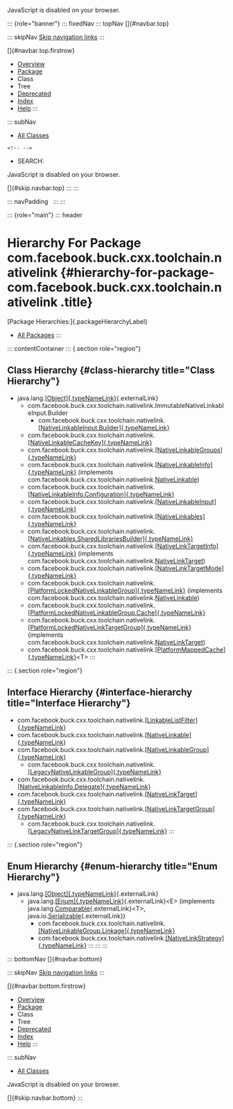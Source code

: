 <div>

JavaScript is disabled on your browser.

</div>

::: {role="banner"}
::: fixedNav
::: topNav
[]{#navbar.top}

::: skipNav
[Skip navigation links](#skip.navbar.top "Skip navigation links")
:::

[]{#navbar.top.firstrow}

-   [Overview](../../../../../../index.html)
-   [Package](package-summary.html)
-   Class
-   Tree
-   [Deprecated](../../../../../../deprecated-list.html)
-   [Index](../../../../../../index-all.html)
-   [Help](../../../../../../help-doc.html)
:::

::: subNav
-   [All Classes](../../../../../../allclasses.html)

```{=html}
<!-- -->
```
-   SEARCH:

<div>

<div>

JavaScript is disabled on your browser.

</div>

</div>

[]{#skip.navbar.top}
:::
:::

::: navPadding
 
:::
:::

::: {role="main"}
::: header
# Hierarchy For Package com.facebook.buck.cxx.toolchain.nativelink {#hierarchy-for-package-com.facebook.buck.cxx.toolchain.nativelink .title}

[Package Hierarchies:]{.packageHierarchyLabel}

-   [All Packages](../../../../../../overview-tree.html)
:::

::: contentContainer
::: {.section role="region"}
## Class Hierarchy {#class-hierarchy title="Class Hierarchy"}

-   java.lang.[[Object]{.typeNameLink}](http://docs.oracle.com/javase/7/docs/api/java/lang/Object.html?is-external=true "class or interface in java.lang"){.externalLink}
    -   com.facebook.buck.cxx.toolchain.nativelink.ImmutableNativeLinkableInput.Builder
        -   com.facebook.buck.cxx.toolchain.nativelink.[[NativeLinkableInput.Builder]{.typeNameLink}](NativeLinkableInput.Builder.html "class in com.facebook.buck.cxx.toolchain.nativelink")
    -   com.facebook.buck.cxx.toolchain.nativelink.[[NativeLinkableCacheKey]{.typeNameLink}](NativeLinkableCacheKey.html "class in com.facebook.buck.cxx.toolchain.nativelink")
    -   com.facebook.buck.cxx.toolchain.nativelink.[[NativeLinkableGroups]{.typeNameLink}](NativeLinkableGroups.html "class in com.facebook.buck.cxx.toolchain.nativelink")
    -   com.facebook.buck.cxx.toolchain.nativelink.[[NativeLinkableInfo]{.typeNameLink}](NativeLinkableInfo.html "class in com.facebook.buck.cxx.toolchain.nativelink")
        (implements
        com.facebook.buck.cxx.toolchain.nativelink.[NativeLinkable](NativeLinkable.html "interface in com.facebook.buck.cxx.toolchain.nativelink"))
    -   com.facebook.buck.cxx.toolchain.nativelink.[[NativeLinkableInfo.Configuration]{.typeNameLink}](NativeLinkableInfo.Configuration.html "class in com.facebook.buck.cxx.toolchain.nativelink")
    -   com.facebook.buck.cxx.toolchain.nativelink.[[NativeLinkableInput]{.typeNameLink}](NativeLinkableInput.html "class in com.facebook.buck.cxx.toolchain.nativelink")
    -   com.facebook.buck.cxx.toolchain.nativelink.[[NativeLinkables]{.typeNameLink}](NativeLinkables.html "class in com.facebook.buck.cxx.toolchain.nativelink")
    -   com.facebook.buck.cxx.toolchain.nativelink.[[NativeLinkables.SharedLibrariesBuilder]{.typeNameLink}](NativeLinkables.SharedLibrariesBuilder.html "class in com.facebook.buck.cxx.toolchain.nativelink")
    -   com.facebook.buck.cxx.toolchain.nativelink.[[NativeLinkTargetInfo]{.typeNameLink}](NativeLinkTargetInfo.html "class in com.facebook.buck.cxx.toolchain.nativelink")
        (implements
        com.facebook.buck.cxx.toolchain.nativelink.[NativeLinkTarget](NativeLinkTarget.html "interface in com.facebook.buck.cxx.toolchain.nativelink"))
    -   com.facebook.buck.cxx.toolchain.nativelink.[[NativeLinkTargetMode]{.typeNameLink}](NativeLinkTargetMode.html "class in com.facebook.buck.cxx.toolchain.nativelink")
    -   com.facebook.buck.cxx.toolchain.nativelink.[[PlatformLockedNativeLinkableGroup]{.typeNameLink}](PlatformLockedNativeLinkableGroup.html "class in com.facebook.buck.cxx.toolchain.nativelink")
        (implements
        com.facebook.buck.cxx.toolchain.nativelink.[NativeLinkable](NativeLinkable.html "interface in com.facebook.buck.cxx.toolchain.nativelink"))
    -   com.facebook.buck.cxx.toolchain.nativelink.[[PlatformLockedNativeLinkableGroup.Cache]{.typeNameLink}](PlatformLockedNativeLinkableGroup.Cache.html "class in com.facebook.buck.cxx.toolchain.nativelink")
    -   com.facebook.buck.cxx.toolchain.nativelink.[[PlatformLockedNativeLinkTargetGroup]{.typeNameLink}](PlatformLockedNativeLinkTargetGroup.html "class in com.facebook.buck.cxx.toolchain.nativelink")
        (implements
        com.facebook.buck.cxx.toolchain.nativelink.[NativeLinkTarget](NativeLinkTarget.html "interface in com.facebook.buck.cxx.toolchain.nativelink"))
    -   com.facebook.buck.cxx.toolchain.nativelink.[[PlatformMappedCache]{.typeNameLink}](PlatformMappedCache.html "class in com.facebook.buck.cxx.toolchain.nativelink")\<T\>
:::

::: {.section role="region"}
## Interface Hierarchy {#interface-hierarchy title="Interface Hierarchy"}

-   com.facebook.buck.cxx.toolchain.nativelink.[[LinkableListFilter]{.typeNameLink}](LinkableListFilter.html "interface in com.facebook.buck.cxx.toolchain.nativelink")
-   com.facebook.buck.cxx.toolchain.nativelink.[[NativeLinkable]{.typeNameLink}](NativeLinkable.html "interface in com.facebook.buck.cxx.toolchain.nativelink")
-   com.facebook.buck.cxx.toolchain.nativelink.[[NativeLinkableGroup]{.typeNameLink}](NativeLinkableGroup.html "interface in com.facebook.buck.cxx.toolchain.nativelink")
    -   com.facebook.buck.cxx.toolchain.nativelink.[[LegacyNativeLinkableGroup]{.typeNameLink}](LegacyNativeLinkableGroup.html "interface in com.facebook.buck.cxx.toolchain.nativelink")
-   com.facebook.buck.cxx.toolchain.nativelink.[[NativeLinkableInfo.Delegate]{.typeNameLink}](NativeLinkableInfo.Delegate.html "interface in com.facebook.buck.cxx.toolchain.nativelink")
-   com.facebook.buck.cxx.toolchain.nativelink.[[NativeLinkTarget]{.typeNameLink}](NativeLinkTarget.html "interface in com.facebook.buck.cxx.toolchain.nativelink")
-   com.facebook.buck.cxx.toolchain.nativelink.[[NativeLinkTargetGroup]{.typeNameLink}](NativeLinkTargetGroup.html "interface in com.facebook.buck.cxx.toolchain.nativelink")
    -   com.facebook.buck.cxx.toolchain.nativelink.[[LegacyNativeLinkTargetGroup]{.typeNameLink}](LegacyNativeLinkTargetGroup.html "interface in com.facebook.buck.cxx.toolchain.nativelink")
:::

::: {.section role="region"}
## Enum Hierarchy {#enum-hierarchy title="Enum Hierarchy"}

-   java.lang.[[Object]{.typeNameLink}](http://docs.oracle.com/javase/7/docs/api/java/lang/Object.html?is-external=true "class or interface in java.lang"){.externalLink}
    -   java.lang.[[Enum]{.typeNameLink}](http://docs.oracle.com/javase/7/docs/api/java/lang/Enum.html?is-external=true "class or interface in java.lang"){.externalLink}\<E\>
        (implements
        java.lang.[Comparable](http://docs.oracle.com/javase/7/docs/api/java/lang/Comparable.html?is-external=true "class or interface in java.lang"){.externalLink}\<T\>,
        java.io.[Serializable](http://docs.oracle.com/javase/7/docs/api/java/io/Serializable.html?is-external=true "class or interface in java.io"){.externalLink})
        -   com.facebook.buck.cxx.toolchain.nativelink.[[NativeLinkableGroup.Linkage]{.typeNameLink}](NativeLinkableGroup.Linkage.html "enum in com.facebook.buck.cxx.toolchain.nativelink")
        -   com.facebook.buck.cxx.toolchain.nativelink.[[NativeLinkStrategy]{.typeNameLink}](NativeLinkStrategy.html "enum in com.facebook.buck.cxx.toolchain.nativelink")
:::
:::
:::

::: bottomNav
[]{#navbar.bottom}

::: skipNav
[Skip navigation links](#skip.navbar.bottom "Skip navigation links")
:::

[]{#navbar.bottom.firstrow}

-   [Overview](../../../../../../index.html)
-   [Package](package-summary.html)
-   Class
-   Tree
-   [Deprecated](../../../../../../deprecated-list.html)
-   [Index](../../../../../../index-all.html)
-   [Help](../../../../../../help-doc.html)
:::

::: subNav
-   [All Classes](../../../../../../allclasses.html)

<div>

<div>

JavaScript is disabled on your browser.

</div>

</div>

[]{#skip.navbar.bottom}
:::
